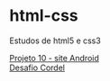 # html-css
 Estudos de html5 e css3

<a href="https://jpsoul-dev.github.io/html-css/projeto10/index" target="_blank"> Projeto 10 - site Android </a>
<br>
<a href="https://jpsoul-dev.github.io/html-css/exercicios/desafio_cordel/" target="_blank"> Desafio Cordel </a>